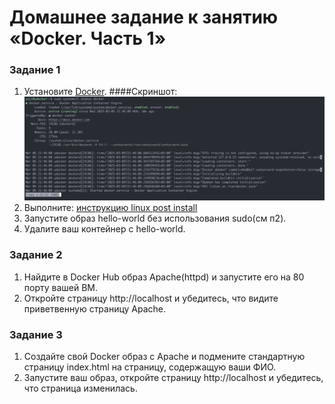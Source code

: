 # Домашнее задание к занятию «Docker. Часть 1»


### Задание 1  

1. Установите [Docker](https://www.docker.com/).
####Скриншот:
![1](https://github.com/yojihc/netology-Virtualization/blob/6-03-Docker-Part-1/pics/01.png?raw=true)
3. Выполните: [инструкцию linux post install](https://docs.docker.com/engine/install/linux-postinstall/) 
4. Запустите образ hello-world  без использования sudo(см п2).
5. Удалите ваш контейнер с hello-world.

### Задание 2

1. Найдите в Docker Hub образ Apache(httpd) и запустите его на 80 порту вашей ВМ.
2. Откройте страницу http://localhost и убедитесь, что видите приветвенную страницу Apache.

### Задание 3

1. Создайте свой Docker образ с Apache и подмените стандартную страницу index.html на страницу, содержащую ваши ФИО.
2. Запустите ваш образ, откройте страницу http://localhost и убедитесь, что страница изменилась.

